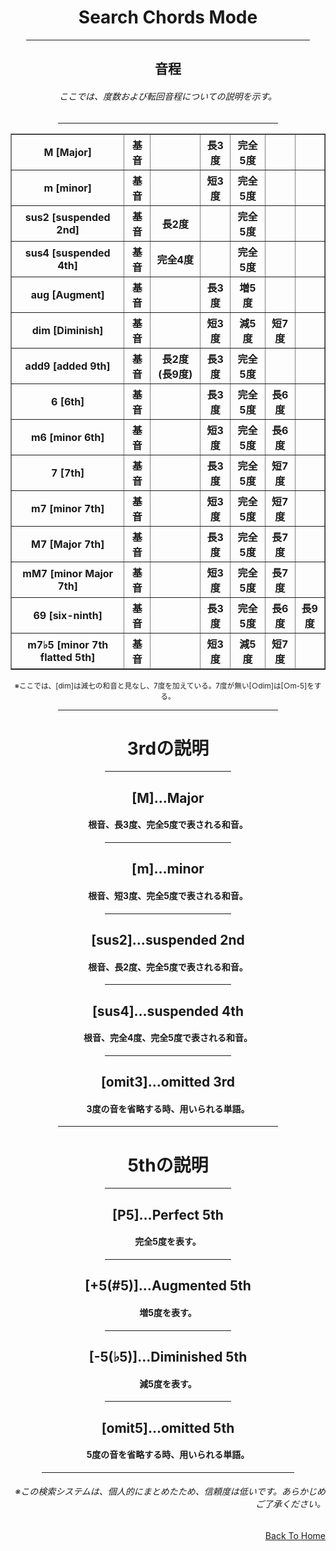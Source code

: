<html lang="ja">
  <head>
    <meta charset="UTF-8">
  </head>
  <body>
    <div align="center">
      <h1>Search Chords Mode</h1>
      <hr size="2" width="90%" align="center" color="blue">
      <h2>音程</h2>
      <h6>ここでは、度数および転回音程についての説明を示す。</h6>
      <!-- -->
      <hr size="2" width="70%" align="center" color="grey">
      <table border="1" color="green">
        <tr>
          <th>M [Major]</th>
          <th>基音</th> <th></th> <th>長3度</th> <th>完全5度</th> <th></th> <th></th>
        </tr>
        <tr>
          <th>m [minor]</th>
          <th>基音</th> <th></th> <th>短3度</th> <th>完全5度</th> <th></th> <th></th>
        </tr>
        <tr>
          <th>sus2 [suspended 2nd]</th>
          <th>基音</th> <th>長2度</th> <th></th> <th>完全5度</th> <th></th> <th></th>
        </tr>
        <tr>
          <th>sus4 [suspended 4th]</th>
          <th>基音</th> <th>完全4度</th> <th></th> <th>完全5度</th> <th></th> <th></th>
        </tr>
        <tr>
          <th>aug [Augment]</th>
          <th>基音</th> <th></th> <th>長3度</th> <th>増5度</th> <th></th> <th></th>
        </tr>
        <tr>
          <th>dim [Diminish]</th>
          <th>基音</th> <th></th> <th>短3度</th> <th>減5度</th> <th>短7度</th> <th></th>
        </tr>
        <tr>
          <th>add9 [added 9th]</th>
          <th>基音</th> <th>長2度(長9度)</th> <th>長3度</th> <th>完全5度</th> <th></th> <th></th>
        </tr>
        <tr>
          <th>6 [6th]</th>
          <th>基音</th> <th></th> <th>長3度</th> <th>完全5度</th> <th>長6度</th> <th></th>
        </tr>
        <tr>
          <th>m6 [minor 6th]</th>
          <th>基音</th> <th></th> <th>短3度</th> <th>完全5度</th> <th>長6度</th> <th></th>
        </tr>
        <tr>
          <th>7 [7th]</th>
          <th>基音</th> <th></th> <th>長3度</th> <th>完全5度</th> <th>短7度</th> <th></th>
        </tr>
        <tr>
          <th>m7 [minor 7th]</th>
          <th>基音</th> <th></th> <th>短3度</th> <th>完全5度</th> <th>短7度</th> <th></th>
        </tr>
        <tr>
          <th>M7 [Major 7th]</th>
          <th>基音</th> <th></th> <th>長3度</th> <th>完全5度</th> <th>長7度</th> <th></th>
        </tr>
        <tr>
          <th>mM7 [minor Major 7th]</th>
          <th>基音</th> <th></th> <th>短3度</th> <th>完全5度</th> <th>長7度</th> <th></th>
        </tr>
        <tr>
          <th>69 [six-ninth]</th>
          <th>基音</th> <th></th> <th>長3度</th> <th>完全5度</th> <th>長6度</th>  <th>長9度</th>
        </tr>
        <tr>
          <th>m7♭5 [minor 7th flatted 5th]</th>
          <th>基音</th> <th></th> <th>短3度</th> <th>減5度</th> <th>短7度</th> <th></th>
        </tr>
      </table>
      <!-- -->     
      <small>※ここでは、[dim]は減七の和音と見なし、7度を加えている。7度が無い[○dim]は[○m-5]をする。</small>
      <!-- -->
      <hr size="2" width="70%" align="center" color="grey">    
      <h1>3rdの説明</h1>       
      <hr size="2" width="40%" align="center" color="grey">
      <h2>[M]…Major</h2>
      <h4>根音、長3度、完全5度で表される和音。</h4>
      <hr size="2" width="40%" align="center" color="grey">
      <h2>[m]…minor</h2>
      <h4>根音、短3度、完全5度で表される和音。</h4>
      <hr size="2" width="40%" align="center" color="grey">
      <h2>[sus2]…suspended 2nd</h2>
      <h4>根音、長2度、完全5度で表される和音。</h4>
      <hr size="2" width="40%" align="center" color="grey">
      <h2>[sus4]…suspended 4th</h2>
      <h4>根音、完全4度、完全5度で表される和音。</h4>
      <hr size="2" width="40%" align="center" color="grey">
      <h2>[omit3]…omitted 3rd</h2>
      <h4>3度の音を省略する時、用いられる単語。</h4>
      <!-- -->
      <hr size="2" width="70%" align="center" color="grey">
      <h1>5thの説明</h1>       
      <hr size="2" width="40%" align="center" color="grey">
      <h2>[P5]…Perfect 5th</h2>
      <h4>完全5度を表す。</h4>
      <hr size="2" width="40%" align="center" color="grey">
      <h2>[+5(#5)]…Augmented 5th</h2>
      <h4>増5度を表す。</h4>
      <hr size="2" width="40%" align="center" color="grey">
      <h2>[-5(♭5)]…Diminished 5th</h2>
      <h4>減5度を表す。</h4>
      <hr size="2" width="40%" align="center" color="grey">
      <h2>[omit5]…omitted 5th</h2>
      <h4>5度の音を省略する時、用いられる単語。</h4>
      <!-- -->
      <hr size="2" width="80%" align="center" color="orange">
      <h6 align="right">※この検索システムは、個人的にまとめたため、信頼度は低いです。あらかじめご了承ください。</h6>
    </div>
    <div align="right">
      <a href="https://takajo-soft08.github.io/SearchChord/" align="right">
        Back To Home
      </a>
    </div>
  </body>
</html>
